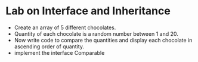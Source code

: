 # Lab on Interface and Inheritance

* Create an array of 5 different chocolates. 
* Quantity of each chocolate is a random number between 1 and 20. 
* Now write code to compare the quantities and display each chocolate in ascending order of quantity. 
* implement the interface Comparable